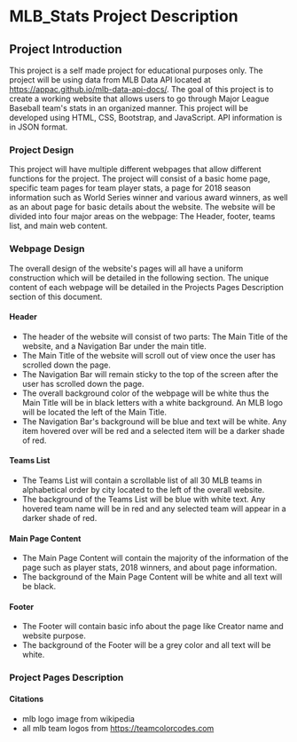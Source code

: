 # MLB_Stats Project Description

## Project Introduction
This project is a self made project for educational purposes only. The project will be using data from MLB Data API located at https://appac.github.io/mlb-data-api-docs/.
The goal of this project is to create a working website that allows users to go through Major League Baseball team's stats in an organized manner.
This project will be developed using HTML, CSS, Bootstrap, and JavaScript. API information is in JSON format.

### Project Design
This project will have multiple different webpages that allow different functions for the project. The project will consist of a basic home page, specific team pages for team player stats, a page for 2018 season information such as World Series winner and various award winners, as well as an about page for basic details about the website. The website will be divided into four major areas on the webpage: The Header, footer, teams list, and main web content.

### Webpage Design
The overall design of the website's pages will all have a uniform construction which will be detailed in the following section.
The unique content of each webpage will be detailed in the Projects Pages Description section of this document.
#### Header
- The header of the website will consist of two parts: The Main Title of the website, and a Navigation Bar under the main title.
- The Main Title of the website will scroll out of view once the user has scrolled down the page.
- The Navigation Bar will remain sticky to the top of the screen after the user has scrolled down the page.
- The overall background color of the webpage will be white thus the Main Title will be in black letters with a white background. An MLB logo will be located the left of the Main Title.
- The Navigation Bar's background will be blue and text will be white. Any item hovered over will be red and a selected item will be a darker shade of red.
#### Teams List
- The Teams List will contain a scrollable list of all 30 MLB teams in alphabetical order by city located to the left of the overall website.
- The background of the Teams List will be blue with white text. Any hovered team name will be in red and any selected team will appear in a darker shade of red.
#### Main Page Content
- The Main Page Content will contain the majority of the information of the page such as player stats, 2018 winners, and about page information.
- The background of the Main Page Content will be white and all text will be black.
#### Footer
- The Footer will contain basic info about the page like Creator name and website purpose.
- The background of the Footer will be a grey color and all text will be white.
### Project Pages Description

#### Citations
- mlb logo image from wikipedia
- all mlb team logos from https://teamcolorcodes.com
